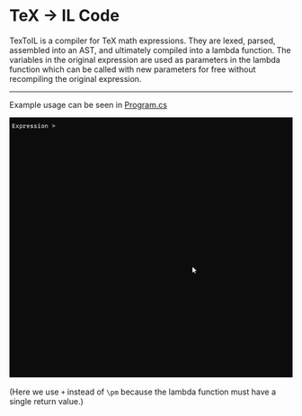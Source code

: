 ﻿# TeX -> IL Code

TexToIL is a compiler for TeX math expressions. They are lexed, parsed, assembled into an AST, and ultimately compiled into a lambda function. The variables in the original expression are used as parameters in the lambda function which can be called with new parameters for free without recompiling the original expression.

---

Example usage can be seen in [Program.cs](./LatexProcessing2/Program.cs)

![Demo Gif](./DemoGif.gif)

(Here we use `+` instead of `\pm` because the lambda function must have a single return value.)

